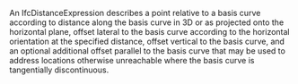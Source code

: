 ﻿An IfcDistanceExpression describes a point relative to a basis curve according to distance along the basis curve in 3D or as projected onto the horizontal plane, offset lateral to the basis curve according to the horizontal orientation at the specified distance, offset vertical to the basis curve, and an optional additional offset parallel to the basis curve that may be used to address locations otherwise unreachable where the basis curve is tangentially discontinuous.
